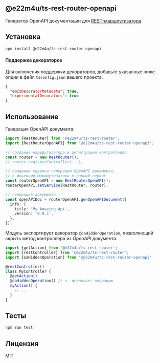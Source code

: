 ## @e22m4u/ts-rest-router-openapi

Генератор OpenAPI документации для [REST-маршрутизатора](https://www.npmjs.com/package/@e22m4u/ts-rest-router)

## Установка

```bash
npm install @e22m4u/ts-rest-router-openapi
```

#### Поддержка декораторов

Для включения поддержки декораторов, добавьте указанные
ниже опции в файл `tsconfig.json` вашего проекта.

```json
{
  "emitDecoratorMetadata": true,
  "experimentalDecorators": true
}
```

## Использование

Генерация OpenAPI документа:

```ts
import {RestRouter} from '@e22m4u/ts-rest-router';
import {RestRouterOpenAPI} from '@e22m4u/ts-rest-router-openapi';

// создание маршрутизатора и регистрация контроллеров
const router = new RestRouter();
// router.registerController(...);

// создание сервиса генерации OpenAPI документа,
// и иньекция маршрутизатора в данный сервис
const routerOpenAPI = new RestRouterOpenAPI();
routerOpenAPI.setService(RestRouter, router);

// генерация документа
const openAPIDoc = routerOpenAPI.genOpenAPIDocument({
  info: {
    title: 'My Amazing Api',
    version: '0.0.1',
  },
});
```

Модуль экспортирует декоратор `@oaHiddenOperation`, позволяющий
скрыть метод контроллера из *OpenAPI* документа.

```ts
import {getAction} from '@e22m4u/ts-rest-router';
import {restController} from '@e22m4u/ts-rest-router';
import {oaHiddenOperation} from '@e22m4u/ts-rest-router-openapi'

@restController()
class MyController {
  @getAction()
  @oaHiddenOperation() // <- исключает операцию
  myAction() {
    // ...
  }
}
```

## Тесты

```bash
npm run test
```

## Лицензия

MIT
